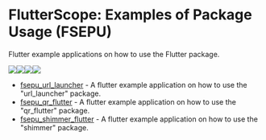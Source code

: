 # FlutterScope: Examples of Package Usage (FSEPU)
Flutter example applications on how to use the Flutter package.

<img src="https://img.icons8.com/color/28/000000/flutter.png"/><img src="https://img.icons8.com/color/28/000000/dart.png"/><img src="https://img.icons8.com/color/28/000000/cardboard-box.png"/><img src="https://img.icons8.com/color/28/000000/hearts.png"/>

- [fsepu_url_launcher](https://github.com/flutterscope/fsepu_url_launcher) - A flutter example application on how to use the "url_launcher" package.
- [fsepu_qr_flutter](https://github.com/flutterscope/fsepu_qr_flutter) - A flutter example application on how to use the "qr_flutter" package.
- [fsepu_shimmer_flutter](https://github.com/flutterscope/fsepu_qr_flutter) - A flutter example application on how to use the "shimmer" package.
